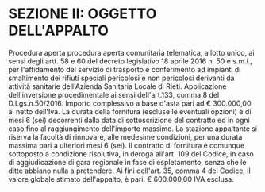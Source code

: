 # SEZIONE II: OGGETTO DELL'APPALTO
Procedura aperta procedura aperta comunitaria telematica, a lotto unico, ai sensi degli artt. 58 e 60 del decreto legislativo 18 aprile 2016 n. 50 e s.m.i., per l'affidamento del servizio di trasporto e conferimento ad impianti di smaltimento dei rifiuti speciali pericolosi e non pericolosi derivanti da attività sanitarie dell'Azienda Sanitaria Locale di Rieti. Applicazione dell'inversione procedimentale ai sensi dell'art.133, comma 8 del D.Lgs.n.50/2016. Importo complessivo a base d'asta pari ad € 300.000,00 al netto dell'Iva. La durata della fornitura (escluse le eventuali opzioni) è di mesi 6 (sei) decorrenti dalla data di sottoscrizione del contratto ed in ogni caso fino al raggiungimento dell'importo massimo. La stazione appaltante si riserva la facoltà di rinnovare, alle medesime condizioni, per una durata massima pari a ulteriori mesi 6 (sei). Il contratto di fornitura è comunque sottoposto a condizione risolutiva, in deroga all'art. 109 del Codice, in caso di aggiudicazione di gara regionale in fase di espletamento, senza che le ditte abbiano nulla a pretendere. Ai fini dell'art. 35, comma 4 del Codice, il valore globale stimato dell'appalto, è pari: € 600.000,00 IVA esclusa.

